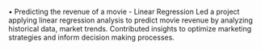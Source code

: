 • Predicting the revenue of a movie - Linear Regression
Led a project applying linear regression analysis to predict movie revenue by analyzing historical data, market trends. 
 Contributed insights to optimize marketing 	strategies and inform decision making processes.
